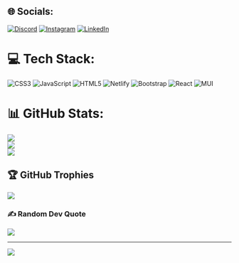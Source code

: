 
## 🌐 Socials:
[![Discord](https://img.shields.io/badge/Discord-%237289DA.svg?logo=discord&logoColor=white)](https://discord.gg/https://discord.gg/9cDzJKNJtu) [![Instagram](https://img.shields.io/badge/Instagram-%23E4405F.svg?logo=Instagram&logoColor=white)](https://instagram.com/https://www.instagram.com/abhilashsingh4597/) [![LinkedIn](https://img.shields.io/badge/LinkedIn-%230077B5.svg?logo=linkedin&logoColor=white)](https://linkedin.com/in/www.linkedin.com/in/abhilash-singh-818a46244) 

# 💻 Tech Stack:
![CSS3](https://img.shields.io/badge/css3-%231572B6.svg?style=plastic&logo=css3&logoColor=white) ![JavaScript](https://img.shields.io/badge/javascript-%23323330.svg?style=plastic&logo=javascript&logoColor=%23F7DF1E) ![HTML5](https://img.shields.io/badge/html5-%23E34F26.svg?style=plastic&logo=html5&logoColor=white) ![Netlify](https://img.shields.io/badge/netlify-%23000000.svg?style=plastic&logo=netlify&logoColor=#00C7B7) ![Bootstrap](https://img.shields.io/badge/bootstrap-%23563D7C.svg?style=plastic&logo=bootstrap&logoColor=white) ![React](https://img.shields.io/badge/react-%2320232a.svg?style=plastic&logo=react&logoColor=%2361DAFB) ![MUI](https://img.shields.io/badge/MUI-%230081CB.svg?style=plastic&logo=material-ui&logoColor=white)
# 📊 GitHub Stats:
![](https://github-readme-stats.vercel.app/api?username=Abhilash4597&theme=monokai&hide_border=false&include_all_commits=false&count_private=true)<br/>
![](https://github-readme-streak-stats.herokuapp.com/?user=Abhilash4597&theme=monokai&hide_border=false)<br/>
![](https://github-readme-stats.vercel.app/api/top-langs/?username=Abhilash4597&theme=monokai&hide_border=false&include_all_commits=false&count_private=true&layout=compact)

## 🏆 GitHub Trophies
![](https://github-profile-trophy.vercel.app/?username=Abhilash4597&theme=monokai&no-frame=false&no-bg=false&margin-w=4)

### ✍️ Random Dev Quote
![](https://quotes-github-readme.vercel.app/api?type=vetical&theme=gruvbox)

---
[![](https://visitcount.itsvg.in/api?id=Abhilash4597&icon=0&color=5)](https://visitcount.itsvg.in)

<!-- Proudly created with GPRM ( https://gprm.itsvg.in ) -->
